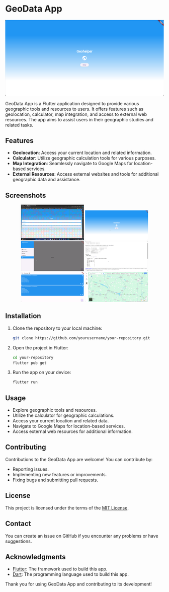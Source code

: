 # GeoData App
<p align="center">
    <img src="https://github.com/Exaster/GeoHelper/blob/main/screenshots/logo.png" >
 
</p>
GeoData App is a Flutter application designed to provide various geographic tools and resources to users. It offers features such as geolocation, calculator, map integration, and access to external web resources. The app aims to assist users in their geographic studies and related tasks.

## Features

- **Geolocation**: Access your current location and related information.
- **Calculator**: Utilize geographic calculation tools for various purposes.
- **Map Integration**: Seamlessly navigate to Google Maps for location-based services.
- **External Resources**: Access external websites and tools for additional geographic data and assistance.

## Screenshots

<p align="center">
    <img src="https://github.com/Exaster/GeoHelper/blob/main/screenshots/screenshot1.png" width="200" alt="Screenshot 1">
    <img src="https://github.com/Exaster/GeoHelper/blob/main/screenshots/screenshot2.png" width="200" alt="Screenshot 2"> <br>
    <img src="https://github.com/Exaster/GeoHelper/blob/main/screenshots/screenshot3.png" width="200" alt="Screenshot 3">
    <img src="https://github.com/Exaster/GeoHelper/blob/main/screenshots/screenshot4.png" width="200" alt="Screenshot 4"> <br>
    <img src="https://github.com/Exaster/GeoHelper/blob/main/screenshots/screenshot5.png" width="200" alt="Screenshot 5">
    <img src="https://github.com/Exaster/GeoHelper/blob/main/screenshots/screenshot6.png" width="200" alt="Screenshot 6">
</p>


## Installation

1. Clone the repository to your local machine:

   ```bash
   git clone https://github.com/yourusername/your-repository.git
   ```

2. Open the project in Flutter:

   ```bash
   cd your-repository
   flutter pub get
   ```

3. Run the app on your device:

   ```bash
   flutter run
   ```

## Usage

- Explore geographic tools and resources.
- Utilize the calculator for geographic calculations.
- Access your current location and related data.
- Navigate to Google Maps for location-based services.
- Access external web resources for additional information.

## Contributing

Contributions to the GeoData App are welcome! You can contribute by:

- Reporting issues.
- Implementing new features or improvements.
- Fixing bugs and submitting pull requests.

## License

This project is licensed under the terms of the [MIT License](https://opensource.org/licenses/MIT).

## Contact

You can create an issue on GitHub if you encounter any problems or have suggestions.

## Acknowledgments

- [Flutter](https://flutter.dev): The framework used to build this app.
- [Dart](https://dart.dev/guides): The programming language used to build this app.

Thank you for using GeoData App and contributing to its development!
